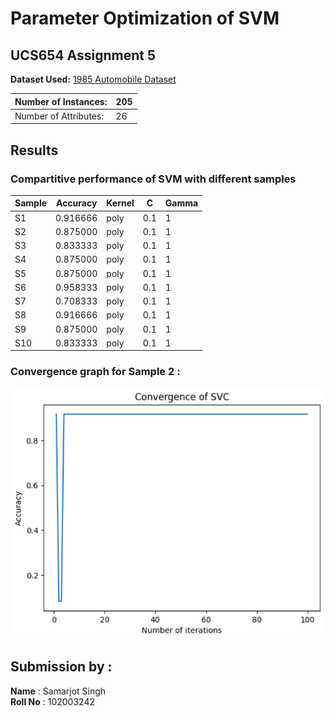 # Parameter Optimization of SVM
## UCS654 Assignment 5

**Dataset Used:** [1985 Automobile Dataset](https://archive.ics.uci.edu/ml/machine-learning-databases/autos/imports-85.data)

| Number of Instances:  | 205 |
|-----------------------|--------|
| Number of Attributes: | 26     |

## Results

### Compartitive performance of SVM with different samples
|Sample|	Accuracy |	Kernel |	C 	 |     Gamma |
|------|-----------|--------|---------|-----------|
|S1	|0.916666	|poly	|0.1	|1|
|S2	|0.875000	|poly	|0.1	|1|
|S3	|0.833333	|poly	|0.1	|1|
|S4	|0.875000	|poly	|0.1	|1|
|S5	|0.875000	|poly	|0.1	|1|
|S6	|0.958333	|poly	|0.1	|1|
|S7	|0.708333	|poly	|0.1	|1|
|S8	|0.916666	|poly	|0.1	|1|
|S9	|0.875000	|poly	|0.1	|1|
|S10	|0.833333	|poly	|0.1	|1|

### Convergence graph for Sample 2 : 
![image](https://raw.githubusercontent.com/Samar-001/Parameter-Optimization-of-SVM/main/Output%20Graph.png)





## Submission by :
**Name** : Samarjot Singh
<br>
**Roll No** : 102003242

